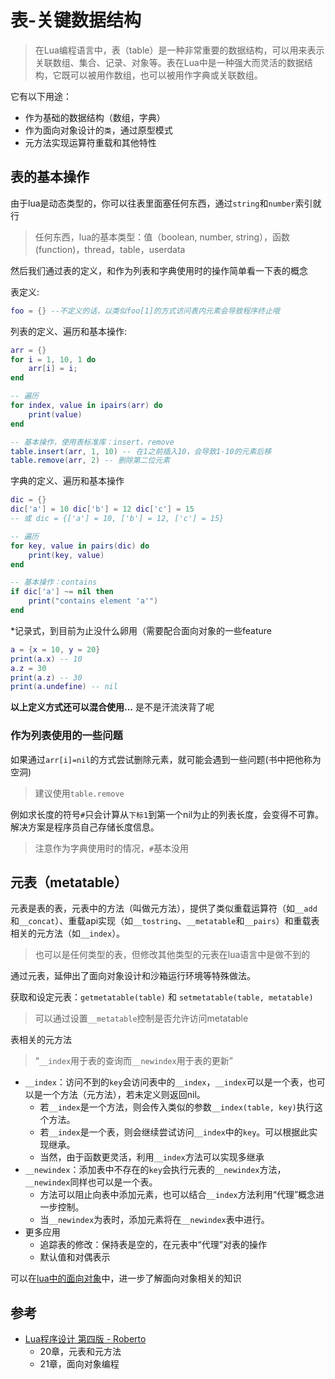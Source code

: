 # 表-关键数据结构

> 在Lua编程语言中，表（table）是一种非常重要的数据结构，可以用来表示关联数组、集合、记录、对象等。表在Lua中是一种强大而灵活的数据结构，它既可以被用作数组，也可以被用作字典或关联数组。

它有以下用途：
- 作为基础的数据结构（数组，字典）
- 作为面向对象设计的`类`，通过原型模式
- 元方法实现运算符重载和其他特性

## 表的基本操作

由于lua是动态类型的，你可以往表里面塞任何东西，通过`string`和`number`索引就行
> 任何东西，lua的基本类型：值（boolean, number, string），函数(function)，thread，table，userdata

然后我们通过表的定义，和作为列表和字典使用时的操作简单看一下表的概念

表定义:
```lua
foo = {} --不定义的话，以类似foo[1]的方式访问表内元素会导致程序终止哦
```

列表的定义、遍历和基本操作:
```lua
arr = {}
for i = 1, 10, 1 do
    arr[i] = i;
end

-- 遍历
for index, value in ipairs(arr) do
    print(value)
end  

-- 基本操作，使用表标准库：insert，remove
table.insert(arr, 1, 10) -- 在1之前插入10，会导致1-10的元素后移
table.remove(arr, 2) -- 删除第二位元素
```

字典的定义、遍历和基本操作
```lua
dic = {}
dic['a'] = 10 dic['b'] = 12 dic['c'] = 15
-- 或 dic = {['a'] = 10, ['b'] = 12, ['c'] = 15}

-- 遍历
for key, value in pairs(dic) do
    print(key, value)
end

-- 基本操作：contains
if dic['a'] ~= nil then
    print("contains element 'a'")
end
```

*记录式，到目前为止没什么卵用（需要配合面向对象的一些feature
```lua
a = {x = 10, y = 20}
print(a.x) -- 10
a.z = 30
print(a.z) -- 30
print(a.undefine) -- nil
```
**以上定义方式还可以混合使用...** 是不是汗流浃背了呢

### 作为列表使用的一些问题

如果通过`arr[i]=nil`的方式尝试删除元素，就可能会遇到一些问题(书中把他称为空洞)
> 建议使用`table.remove`

例如求长度的符号`#`只会计算从`下标1`到第一个nil为止的列表长度，会变得不可靠。解决方案是程序员自己存储长度信息。
> 注意作为字典使用时的情况，`#`基本没用

## 元表（metatable）

元表是表的表，元表中的方法（叫做元方法），提供了类似重载运算符（如`__add`和`__concat`）、重载api实现（如`__tostring`、`__metatable`和`__pairs`）和重载表相关的元方法（如`__index`）。
> 也可以是任何类型的表，但修改其他类型的元表在lua语言中是做不到的

通过元表，延伸出了面向对象设计和沙箱运行环境等特殊做法。

获取和设定元表：`getmetatable(table)` 和 `setmetatable(table, metatable)`
> 可以通过设置`__metatable`控制是否允许访问metatable

表相关的元方法

> “`__index`用于表的查询而`__newindex`用于表的更新”

- `__index`：访问不到的`key`会访问表中的`__index`，`__index`可以是一个表，也可以是一个方法（元方法），若未定义则返回nil。
    - 若`__index`是一个方法，则会传入类似的参数`__index(table, key)`执行这个方法。
    - 若`__index`是一个表，则会继续尝试访问`__index`中的`key`。可以根据此实现继承。
    - 当然，由于函数更灵活，利用`__index`方法可以实现多继承
- `__newindex`：添加表中不存在的`key`会执行元表的`__newindex`方法，`__newindex`同样也可以是一个表。
    - 方法可以阻止向表中添加元素，也可以结合`__index`方法利用“代理”概念进一步控制。
    - 当`__newindex`为表时，添加元素将在`__newindex`表中进行。
- 更多应用
    - 追踪表的修改：保持表是空的，在元表中“代理”对表的操作
    - 默认值和对偶表示

可以在[lua中的面向对象](./OOPInLua.html)中，进一步了解面向对象相关的知识

## 参考
- [Lua程序设计 第四版 - Roberto](https://www.lua.org/pil/)
    - 20章，元表和元方法
    - 21章，面向对象编程